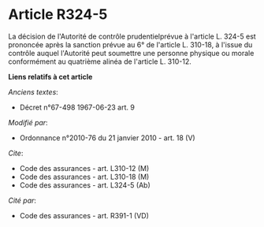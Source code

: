 # Article R324-5

La décision de l'Autorité de contrôle prudentielprévue à l'article L. 324-5 est prononcée après la sanction prévue au 6° de
l'article L. 310-18, à l'issue du contrôle auquel l'Autorité peut soumettre une personne physique ou morale conformément au
quatrième alinéa de l'article L. 310-12.

**Liens relatifs à cet article**

_Anciens textes_:

  - Décret n°67-498 1967-06-23 art. 9

_Modifié par_:

  - Ordonnance n°2010-76 du 21 janvier 2010 - art. 18 (V)

_Cite_:

  - Code des assurances - art. L310-12 (M)
  - Code des assurances - art. L310-18 (M)
  - Code des assurances - art. L324-5 (Ab)

_Cité par_:

  - Code des assurances - art. R391-1 (VD)
